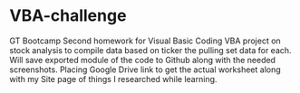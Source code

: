 # VBA-challenge
GT Bootcamp Second homework for Visual Basic Coding 
VBA project on stock analysis to compile data based on ticker the pulling set data for each. Will save exported module of the code to Github along with the needed screenshots. Placing Google Drive link to get the actual worksheet along with my Site page of things I researched while learning.
